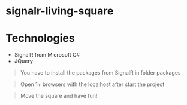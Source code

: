 # signalr-living-square

# Technologies
- SignalR from Microsoft C#
- JQuery

> You have to install the packages from SignalR in folder packages

> Open 1+ browsers with the localhost after start the project

> Move the square and have fun!

